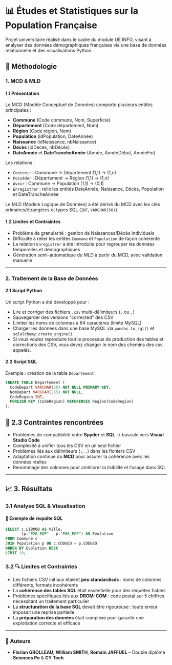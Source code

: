 # 📊 Études et Statistiques sur la Population Française

Projet universitaire réalisé dans le cadre du module UE INFO, visant à analyser des données démographiques françaises via une base de données relationnelle et des visualisations Python.

## 🧠 Méthodologie

### 1. MCD & MLD

#### 1.1 Présentation

Le MCD (Modèle Conceptuel de Données) comporte plusieurs entités principales :  
- **Commune** (Code commune, Nom, Superficie)  
- **Département** (Code département, Nom)  
- **Région** (Code région, Nom)  
- **Population** (idPopulation, DateAnnée)  
- **Naissance** (idNaissance, nbNaissance)  
- **Décès** (idDeces, nbDécès)  
- **DateAnnée** et **DateTrancheAnnée** (Année, AnnéeDébut, AnnéeFin)

Les relations :  
- `Contenir` : Commune → Département (1,1) → (1,n)  
- `Posséder` : Département → Région (1,1) → (1,n)  
- `Avoir` : Commune → Population (1,1) → (0,1)  
- `Enregistrer` : relie les entités DateAnnée, Naissance, Décès, Population et DateTrancheAnnée

Le MLD (Modèle Logique de Données) a été dérivé du MCD avec les clés primaires/étrangères et types SQL (`INT`, `VARCHAR(50)`).

#### 1.2 Limites et Contraintes

- Problème de granularité : gestion de Naissances/Décès individuels
- Difficulté à relier les entités `Commune` et `Population` de façon cohérente
- La relation `Enregistrer` a été introduite pour regrouper les données temporelles et démographiques
- Génération semi-automatique du MLD à partir du MCD, avec validation manuelle

---

### 2. Traitement de la Base de Données

#### 2.1 Script Python

Un script Python a été développé pour :
- Lire et corriger des fichiers `.csv` multi-délimiteurs (`;` ou `,`)
- Sauvegarder des versions "corrected" des CSV
- Limiter les noms de colonnes à 64 caractères (limite MySQL)
- Charger les données dans une base MySQL via `pandas.to_sql()` et `sqlalchemy.create_engine()`
- Si vous voulez reproduire tout le processus de production des tables et corrections des CSV, vous devez changer le nom des chemins des csv appelés.


#### 2.2 Script SQL

Exemple : création de la table `Département` :
```sql
CREATE TABLE Departement (
  CodeDepart VARCHAR(50) NOT NULL PRIMARY KEY,
  NomDepart VARCHAR(255) NOT NULL,
  CodeRegion INT,
  FOREIGN KEY (CodeRegion) REFERENCES Region(CodeRegion)
);
```

## 🔧 2.3 Contraintes rencontrées

- Problèmes de compatibilité entre **Spyder** et **SQL** → bascule vers **Visual Studio Code**
- Complexité à unifier tous les CSV en un seul fichier
- Problèmes liés aux délimiteurs (`;`, `,`) dans les fichiers CSV
- Adaptation continue du **MCD** pour assurer la cohérence avec les données réelles
- Renommage des colonnes pour améliorer la lisibilité et l’usage dans SQL

---

## 📈 3. Résultats

### 3.1 Analyse SQL & Visualisation

#### 💾 Exemple de requête SQL

```sql
SELECT c.LIBMOD AS Ville,
       (p."P20_POP" - p."P68_POP") AS Evolution
FROM Commune c
JOIN Population p ON c.CODGEO = p.CODGEO
ORDER BY Evolution DESC
LIMIT 10;
```

### 3.2 🔍 Limites et Contraintes

- Les fichiers CSV initiaux étaient **peu standardisés** : noms de colonnes différents, formats incohérents
- La **cohérence des tables SQL** était essentielle pour des requêtes fiables
- Problèmes spécifiques liés aux **DROM-COM** : code postal sur 5 chiffres nécessitant un traitement particulier
- La **structuration de la base SQL** devait être rigoureuse : toute erreur imposait une reprise partielle
- La **préparation des données** était complexe pour garantir une exploitation correcte et efficace

---

### 🧩 Auteurs

- **Florian GROLLEAU**, **William SMITH**, **Romain JAFFUEL** – Double diplôme **Sciences Po** & **CY Tech**
